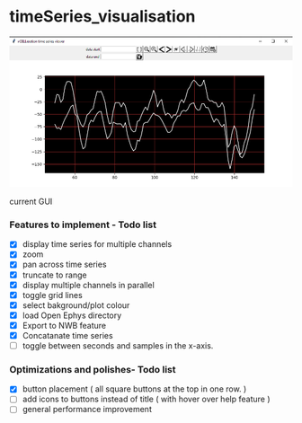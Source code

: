 # timeSeries_visualisation

<p align="center">
  <img src="images/3.png" width="700" title="hover text">
</p>
current GUI


### Features to implement - Todo list

- [x] display time series for multiple channels
- [x] zoom
- [x] pan across time series
- [x] truncate to range
- [x] display multiple channels in parallel
- [x] toggle grid lines
- [x] select bakground/plot colour
- [x] load Open Ephys directory
- [x] Export to NWB feature
- [x] Concatanate time series
- [ ] toggle between seconds and samples in the x-axis.

### Optimizations and polishes- Todo list

- [x] button placement ( all square buttons at the top in one row. )
- [ ] add icons to buttons instead of title ( with hover over help feature )
- [ ] general performance improvement
